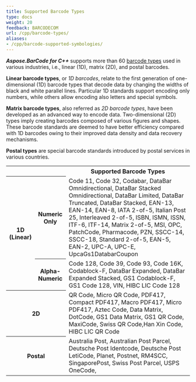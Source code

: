 ```yaml
---
title: Supported Barcode Types
type: docs
weight: 20
feedback: BARCODECOM
url: /cpp/barcode-types/
aliases:
- /cpp/barcode-supported-symbologies/
---
```


***Aspose.BarCode for C++*** supports more than 60 [barcode types](/barcode/info-cards/) used in various industries, i.e., linear (1D), matrix (2D), and postal barcodes.
    
**Linear barcode types**, or *1D barcodes*, relate to the first generation of one-dimensional (1D) barcode types that decode data by changing the widths of black and white parallel lines. Particular 1D standards support encoding only numbers, while others allow encoding also letters and special symbols.  

**Matrix barcode types**, also referred as *2D barcode types*, have been developed as an advanced way to encode data. Two-dimensional (2D) types imply creating barcodes composed of various figures and shapes. These barcode standards are deemed to have better efficiency compared with 1D barcodes owing to their improved data density and data recovery mechanisms.  
  
**Postal types** are special barcode standards introduced by postal services in various countries.
  
<table> 
<tr> <th></th><th></th> 
<th>Supported Barcode Types</th> 
</tr> 
<tr> <th rowspan="2">1D (Linear)</th> 
<th>Numeric Only</th> 
<td>Code 11, Code 32, Codabar, DataBar Omnidirectional, DataBar Stacked Omnidirectional, DataBar Limited, DataBar Truncated, DataBar Stacked, EAN-13, EAN-14, EAN-8,
IATA 2-of-5, Italian Post 25, Interleaved 2-of-5, ISBN, ISMN, ISSN, ITF-6, ITF-14, Matrix 2-of-5, MSI, OPC, PatchCode, Pharmacode, PZN, SSCC-14, SSCC-18, 
Standard 2-of-5, EAN-5, EAN-2, UPC-A, UPC-E, UpcaGs1DatabarCoupon
</td> 
</tr> 
<tr> <th>Alpha-Numeric</th> 
<td>Code 128, Code 39, Code 93, Code 16K, Codablock-F, DataBar Expanded, DataBar Expanded Stacked, GS1 Codablock-F, GS1 Code 128, VIN, HIBC LIC Code 128</td> 
 </tr> 
<tr> <th colspan ="2" >2D</th> 
<td>QR Code, Micro QR Code, PDF417, Compact PDF417, Macro PDF417, Micro PDF417, Aztec Code, Data Matrix, DotCode, GS1 Data Matrix, GS1 QR Code, MaxiCode, Swiss QR Code,Han Xin Code, HIBC LIC QR Code</td> 
 </tr> 
 <tr> <th colspan ="2">Postal</th> 
<td>Australia Post, Australian Post Parcel, Deutsche Post Identcode, Deutsche Post LetiCode, Planet, Postnet, RM4SCC, SingaporePost, Swiss Post Parcel, USPS OneCode, </td> 
 </tr> 
</tr> 
</table>
  
